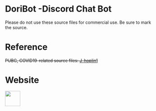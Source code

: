 # DoriBot -Discord Chat Bot
  Please do not use these source files for commercial use.
  Be sure to mark the source.

# Reference
  <s>PUBG, COVID19-related source files: <a href="https://github.com/J-hoplin1/Covid19-Information-bot">J-hoplin1</a></s>
  
# Website
  <a href="https://queenanna1999.github.io/DoriBotSite/"><img src="https://i.imgur.com/Ny6e2BS.jpeg" width=50 height=50></a>

